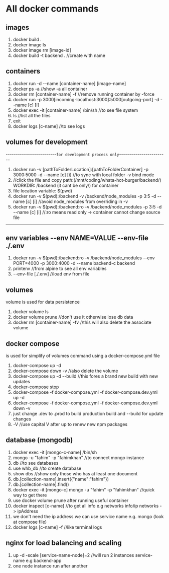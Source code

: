# All docker commands

## images

1. docker build .
2. docker image ls
3. docker image rm [image-id]
4. docker build -t backend . //create with name

## containers

1. docker run -d --name [container-name] [image-name]
2. docker ps -a //show -a all container
3. docker rm [container-name] -f //remove running container by -force
4. docker run -p 3000[incoming-localhost:3000]:5000[outgoing-port] -d --name [c] [i]
5. docker exec -it [container-name] /bin/sh //to see file system
6. ls //list all the files
7. exit
8. docker logs [c-name] //to see logs

## volumes for development

-------------------------`for development process only`------------------------

1. docker run -v [pathToFolderLocation]:[pathToFolderContainer] -p 3000:5000 -d
   --name [c] [i] //to sync with local folder -v bind mode
2. //click the file and copy path:(/mnt/coding/whata-hot-burger/backend/)
   WORKDIR: /backend (it cant be only/) for container
3. file location variable: $(pwd)
4. docker run -v $(pwd):/backend -v /backend/node_modules -p 3:5 -d --name [c] [i]
   //avoid node_modules from overriding in -v
5. docker run -v $(pwd):/backend:ro -v /backend/node_modules -p 3:5 -d --name [c] [i]
   //:ro means read only -> container cannot change source file

---

## env variables --env NAME=VALUE --env-file ./.env

1. docker run -v $(pwd):/backend:ro -v /backend/node_modules --env PORT=4000 -p
   3000:4000 -d --name backend-c backend
2. printenv //from alpine to see all env variables
3. --env-file [./.env] //load env from file

## volumes

volume is used for data persistence

1. docker volume ls
2. docker volume prune //don't use it otherwise lose db data
3. docker rm [container-name] -fv //this will also delete the associate volume

## docker compose

is used for simplify of volumes command using a docker-compose.yml file

1. docker-compose up -d
2. docker-compose down -v //also delete the volume
3. docker-compose up -d --build //this fores a brand new build with new updates
4. docker-compose stop
5. docker-compose -f docker-compose.yml -f docker-compose.dev.yml up -d
6. docker-compose -f docker-compose.yml -f docker-compose.dev.yml down -v
7. just change .dev to .prod to build production build and --build for update changes
8. -V //use capital V after up to renew new npm packages

## database (mongodb)

1. docker exec -it [mongo-c-name] /bin/sh
2. mongo -u "fahim" -p "fahimkhan" //to connect mongo instance
3. db //to see databases
4. use whb_db //to create database
5. show dbs //show only those who has at least one document
6. db.[collection-name].insert({"name":"fahim"})
7. db.[collection-name].find()
8. docker exec -it [mongo-c] mongo -u "fahim" -p "fahimkhan" //quick way to get there
9. use docker volume prune after running useful container
10. docker inspect [c-name] //to get all info e.g networks info/ip networks -> ipAddress
11. we don't need the ip address we can use service name e.g. mongo (look at compose file)
12. docker logs [c-name] -f //like terminal logs

## nginx for load balancing and scaling

1. up -d -scale [service-name-node]=2 //will run 2 instances service-name e.g backend-app
2. one node instance run after another
